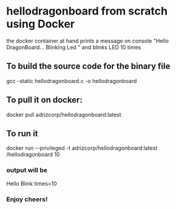 # hellodragonboard from scratch using Docker

the docker container at hand prints a message on console
"Hello DragonBoard... Blinking Led "
and blinks LED 10 times

## To build the source code for the binary file
gcc -static hellodragonboard.c -o hellodragonboard 

## To pull it on docker:

docker pull adrizcorp/hellodragonboard:latest

## To run it

docker run --privileged -t adrizcorp/hellodragonboard:latest /hellodragonboard 10

### output will be
Hello
Blink times=10


### Enjoy cheers!


